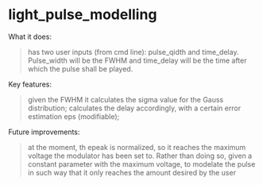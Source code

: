 # light_pulse_modelling
What it does:
> has two user inputs (from cmd line): pulse_qidth and time_delay. Pulse_width will be the FWHM and time_delay will be the time after which the pulse shall be played.

Key features:
> given the FWHM it calculates the sigma value for the Gauss distribution;
> calculates the delay accordingly, with a certain error estimation eps (modifiable);

Future improvements:
> at the moment, th epeak is normalized, so it reaches the maximum voltage the modulator has been set to. Rather than doing so, given a constant parameter with the maximum voltage, to modelate the pulse in such way that it only reaches the amount desired by the user